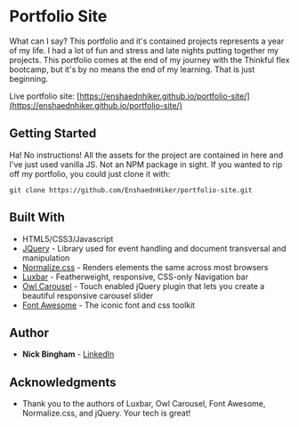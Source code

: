 # Portfolio Site

What can I say? This portfolio and it's contained projects represents a year of my life. I had a lot of fun and stress and late nights putting together my projects.  This portfolio comes at the end of my journey with the Thinkful flex bootcamp, but it's by no means the end of my learning. That is just beginning.

Live portfolio site: [https://enshaednhiker.github.io/portfolio-site/](https://enshaednhiker.github.io/portfolio-site/)

## Getting Started

Ha! No instructions! All the assets for the project are contained in here and I've just used vanilla JS. Not an NPM package in sight. If you wanted to rip off my portfolio, you could just clone it with: 

```
git clone https://github.com/EnshaednHiker/portfolio-site.git
```


## Built With

* HTML5/CSS3/Javascript
* [JQuery](http://api.jquery.com/) - Library used for event handling and document transversal and manipulation
* [Normalize.css](https://necolas.github.io/normalize.css/) - Renders elements the same across most browsers
* [Luxbar](https://balzss.github.io/luxbar/) - Featherweight, responsive, CSS-only Navigation bar
* [Owl Carousel](https://owlcarousel2.github.io/OwlCarousel2/) - Touch enabled jQuery plugin that lets you create a beautiful responsive carousel slider
* [Font Awesome](http://fontawesome.io/) - The iconic font and css toolkit 

## Author

* **Nick Bingham** - [LinkedIn](https://www.linkedin.com/in/nicholas-bingham-a0696326)

## Acknowledgments

* Thank you to the authors of Luxbar, Owl Carousel, Font Awesome, Normalize.css, and jQuery. Your tech is great!